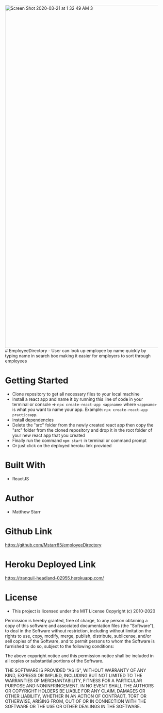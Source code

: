 <img width="1130" alt="Screen Shot 2020-03-21 at 1 32 49 AM 3" src="https://user-images.githubusercontent.com/53281244/77220180-f9ef9480-6b13-11ea-9854-acc5e1e99fbe.png">
# EmployeeDirectory
- User can look up employee by name quickly by typing name in search box making it easier for employers to sort through employees

# Getting Started 
- Clone repository to get all necessary files to your local machine
- Install a react app and name it by running this line of code in your terminal or console => `npx create-react-app <appname>` where `<appname>` is what you want to name your app. Example: `npx create-react-app practiceapp`.
- Install dependencies 
- Delete the "src" folder from the newly created react app then copy the "src" folder from the cloned repository and drop it in the root folder of  your new react app that you created
- Finally run the command `npm start` in terminal or command prompt
- Or just click on the deployed heroku link provided

# Built With 
- ReactJS

# Author
- Matthew Starr

# Github Link
https://github.com/Mstarr85/employeeDirectory

# Heroku Deployed Link
https://tranquil-headland-02955.herokuapp.com/

# License
- This project is licensed under the MIT License Copyright (c) 2010-2020

Permission is hereby granted, free of charge, to any person obtaining a copy
of this software and associated documentation files (the "Software"), to deal
in the Software without restriction, including without limitation the rights
to use, copy, modify, merge, publish, distribute, sublicense, and/or sell
copies of the Software, and to permit persons to whom the Software is
furnished to do so, subject to the following conditions:

The above copyright notice and this permission notice shall be included in
all copies or substantial portions of the Software.

THE SOFTWARE IS PROVIDED "AS IS", WITHOUT WARRANTY OF ANY KIND, EXPRESS OR
IMPLIED, INCLUDING BUT NOT LIMITED TO THE WARRANTIES OF MERCHANTABILITY,
FITNESS FOR A PARTICULAR PURPOSE AND NONINFRINGEMENT. IN NO EVENT SHALL THE
AUTHORS OR COPYRIGHT HOLDERS BE LIABLE FOR ANY CLAIM, DAMAGES OR OTHER
LIABILITY, WHETHER IN AN ACTION OF CONTRACT, TORT OR OTHERWISE, ARISING FROM,
OUT OF OR IN CONNECTION WITH THE SOFTWARE OR THE USE OR OTHER DEALINGS IN
THE SOFTWARE.





    
